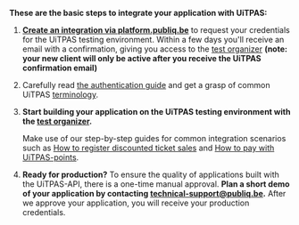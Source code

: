 **These are the basic steps to integrate your application with UiTPAS:**

1. **[Create an integration via platform.publiq.be](<https://platform.publiq.be>)** to request your credentials for the UiTPAS testing environment. Within a few days you'll receive an email with a confirmation, giving you access to the [test organizer](./test-dataset.md) **(note: your new client will only be active after you receive the UiTPAS confirmation email)**

2. Carefully read [the authentication guide](./authentication.md) and get a grasp of common UiTPAS [terminology](./terminology.md).

3. **Start building your application on the UiTPAS testing environment with the [test organizer](./test-dataset.md).**

   Make use of our step-by-step guides for common integration scenarios
   such as [How to register discounted ticket sales](./registering-ticket-sales.md) and [How to pay with UiTPAS-points](./pay-with-UiTPAS-points.md).

4. **Ready for production?**  To ensure the quality of applications built with the UiTPAS-API, there is a one-time manual approval. **Plan a short demo of your application by contacting <technical-support@publiq.be>.** After we approve your application, you will receive your production credentials.
